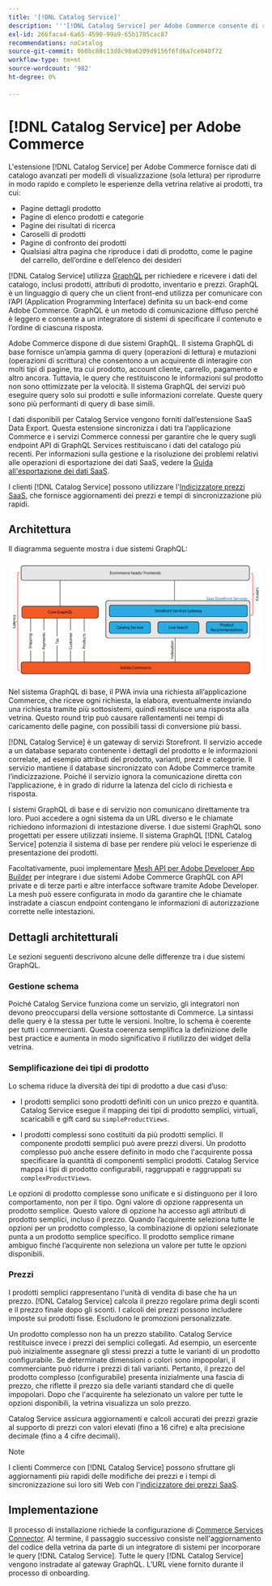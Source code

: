 ```yaml
---
title: '[!DNL Catalog Service]'
description: '''[!DNL Catalog Service] per Adobe Commerce consente di recuperare il contenuto delle pagine di visualizzazione dei prodotti e delle pagine dell''elenco dei prodotti molto più rapidamente delle query native di Adobe Commerce GraphQL.'''
exl-id: 266faca4-6a65-4590-99a9-65b1705cac87
recommendations: noCatalog
source-git-commit: 0b0bc88c13d8c90a6209d9156f6fd6a7ce040f72
workflow-type: tm+mt
source-wordcount: '982'
ht-degree: 0%

---
```


# [!DNL Catalog Service] per Adobe Commerce

L&#39;estensione [!DNL Catalog Service] per Adobe Commerce fornisce dati di catalogo avanzati per modelli di visualizzazione (sola lettura) per riprodurre in modo rapido e completo le esperienze della vetrina relative ai prodotti, tra cui:

* Pagine dettagli prodotto
* Pagine di elenco prodotti e categorie
* Pagine dei risultati di ricerca
* Caroselli di prodotti
* Pagine di confronto dei prodotti
* Qualsiasi altra pagina che riproduce i dati di prodotto, come le pagine del carrello, dell’ordine e dell’elenco dei desideri

[!DNL Catalog Service] utilizza [GraphQL](https://graphql.org/) per richiedere e ricevere i dati del catalogo, inclusi prodotti, attributi di prodotto, inventario e prezzi. GraphQL è un linguaggio di query che un client front-end utilizza per comunicare con l’API (Application Programming Interface) definita su un back-end come Adobe Commerce. GraphQL è un metodo di comunicazione diffuso perché è leggero e consente a un integratore di sistemi di specificare il contenuto e l’ordine di ciascuna risposta.

Adobe Commerce dispone di due sistemi GraphQL. Il sistema GraphQL di base fornisce un’ampia gamma di query (operazioni di lettura) e mutazioni (operazioni di scrittura) che consentono a un acquirente di interagire con molti tipi di pagine, tra cui prodotto, account cliente, carrello, pagamento e altro ancora. Tuttavia, le query che restituiscono le informazioni sul prodotto non sono ottimizzate per la velocità. Il sistema GraphQL dei servizi può eseguire query solo sui prodotti e sulle informazioni correlate. Queste query sono più performanti di query di base simili.

I dati disponibili per Catalog Service vengono forniti dall’estensione SaaS Data Export. Questa estensione sincronizza i dati tra l’applicazione Commerce e i servizi Commerce connessi per garantire che le query sugli endpoint API di GraphQL Services restituiscano i dati del catalogo più recenti. Per informazioni sulla gestione e la risoluzione dei problemi relativi alle operazioni di esportazione dei dati SaaS, vedere la [Guida all&#39;esportazione dei dati SaaS](../data-export/overview.md).

I clienti [!DNL Catalog Service] possono utilizzare l&#39;[Indicizzatore prezzi SaaS](../price-index/price-indexing.md), che fornisce aggiornamenti dei prezzi e tempi di sincronizzazione più rapidi.

## Architettura

Il diagramma seguente mostra i due sistemi GraphQL:

![Diagramma dell&#39;architettura del catalogo](assets/catalog-service-architecture.png)

Nel sistema GraphQL di base, il PWA invia una richiesta all’applicazione Commerce, che riceve ogni richiesta, la elabora, eventualmente inviando una richiesta tramite più sottosistemi, quindi restituisce una risposta alla vetrina. Questo round trip può causare rallentamenti nei tempi di caricamento delle pagine, con possibili tassi di conversione più bassi.

[!DNL Catalog Service] è un gateway di servizi Storefront. Il servizio accede a un database separato contenente i dettagli del prodotto e le informazioni correlate, ad esempio attributi del prodotto, varianti, prezzi e categorie. Il servizio mantiene il database sincronizzato con Adobe Commerce tramite l’indicizzazione.
Poiché il servizio ignora la comunicazione diretta con l’applicazione, è in grado di ridurre la latenza del ciclo di richiesta e risposta.

I sistemi GraphQL di base e di servizio non comunicano direttamente tra loro. Puoi accedere a ogni sistema da un URL diverso e le chiamate richiedono informazioni di intestazione diverse. I due sistemi GraphQL sono progettati per essere utilizzati insieme. Il sistema GraphQL [!DNL Catalog Service] potenzia il sistema di base per rendere più veloci le esperienze di presentazione dei prodotti.

Facoltativamente, puoi implementare [Mesh API per Adobe Developer App Builder](https://developer.adobe.com/graphql-mesh-gateway/) per integrare i due sistemi Adobe Commerce GraphQL con API private e di terze parti e altre interfacce software tramite Adobe Developer. La mesh può essere configurata in modo da garantire che le chiamate instradate a ciascun endpoint contengano le informazioni di autorizzazione corrette nelle intestazioni.

## Dettagli architetturali

Le sezioni seguenti descrivono alcune delle differenze tra i due sistemi GraphQL.

### Gestione schema

Poiché Catalog Service funziona come un servizio, gli integratori non devono preoccuparsi della versione sottostante di Commerce. La sintassi delle query è la stessa per tutte le versioni. Inoltre, lo schema è coerente per tutti i commercianti. Questa coerenza semplifica la definizione delle best practice e aumenta in modo significativo il riutilizzo dei widget della vetrina.

### Semplificazione dei tipi di prodotto

Lo schema riduce la diversità dei tipi di prodotto a due casi d’uso:

* I prodotti semplici sono prodotti definiti con un unico prezzo e quantità. Catalog Service esegue il mapping dei tipi di prodotto semplici, virtuali, scaricabili e gift card su `simpleProductViews`.

* I prodotti complessi sono costituiti da più prodotti semplici. Il componente prodotti semplici può avere prezzi diversi. Un prodotto complesso può anche essere definito in modo che l&#39;acquirente possa specificare la quantità di componenti semplici prodotti. Catalog Service mappa i tipi di prodotto configurabili, raggruppati e raggruppati su `complexProductViews`.

Le opzioni di prodotto complesse sono unificate e si distinguono per il loro comportamento, non per il tipo. Ogni valore di opzione rappresenta un prodotto semplice. Questo valore di opzione ha accesso agli attributi di prodotto semplici, incluso il prezzo. Quando l’acquirente seleziona tutte le opzioni per un prodotto complesso, la combinazione di opzioni selezionate punta a un prodotto semplice specifico. Il prodotto semplice rimane ambiguo finché l’acquirente non seleziona un valore per tutte le opzioni disponibili.

### Prezzi

I prodotti semplici rappresentano l&#39;unità di vendita di base che ha un prezzo. [!DNL Catalog Service] calcola il prezzo regolare prima degli sconti e il prezzo finale dopo gli sconti. I calcoli dei prezzi possono includere imposte sui prodotti fisse. Escludono le promozioni personalizzate.

Un prodotto complesso non ha un prezzo stabilito. Catalog Service restituisce invece i prezzi dei semplici collegati. Ad esempio, un esercente può inizialmente assegnare gli stessi prezzi a tutte le varianti di un prodotto configurabile. Se determinate dimensioni o colori sono impopolari, il commerciante può ridurre i prezzi di tali varianti. Pertanto, il prezzo del prodotto complesso (configurabile) presenta inizialmente una fascia di prezzo, che riflette il prezzo sia delle varianti standard che di quelle impopolari. Dopo che l&#39;acquirente ha selezionato un valore per tutte le opzioni disponibili, la vetrina visualizza un solo prezzo.

Catalog Service assicura aggiornamenti e calcoli accurati dei prezzi grazie al supporto di prezzi con valori elevati (fino a 16 cifre) e alta precisione decimale (fino a 4 cifre decimali).

>[!NOTE]
>
> I clienti Commerce con [!DNL Catalog Service] possono sfruttare gli aggiornamenti più rapidi delle modifiche dei prezzi e i tempi di sincronizzazione sui loro siti Web con l&#39;[indicizzatore dei prezzi SaaS](../price-index/price-indexing.md).

## Implementazione

Il processo di installazione richiede la configurazione di [Commerce Services Connector](../landing/saas.md). Al termine, il passaggio successivo consiste nell&#39;aggiornamento del codice della vetrina da parte di un integratore di sistemi per incorporare le query [!DNL Catalog Service]. Tutte le query [!DNL Catalog Service] vengono instradate al gateway GraphQL. L’URL viene fornito durante il processo di onboarding.
